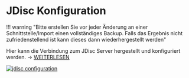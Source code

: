 # JDisc Konfiguration

!!! warning "Bitte erstellen Sie vor jeder Änderung an einer Schnittstelle/Import einen vollständiges Backup. Falls das Ergebnis nicht zufriedenstellend ist kann dieses dann wiederhergestellt werden"

Hier kann die Verbindung zum JDisc Server hergestellt und konfiguriert werden. → [WEITERLESEN](../../../../daten-konsolidieren/jdisc-discovery.md)

[![jdisc configuration](../../../../assets/images/de/administration/verwaltung/import-und-schnittstellen/jdisc/1-jd.png)](../../../../assets/images/de/administration/verwaltung/import-und-schnittstellen/jdisc/1-jd.png)
